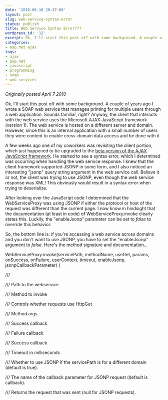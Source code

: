 ```yaml
---
date: '2010-06-10 20:37:00'
layout: post
slug: web-service-syntax-error
status: publish
title: Web Service Syntax Error???
wordpress_id: '12'
excerpt: Ok, I'll start this post off with some background. A couple of years ago I wrote a SOAP web service that manages printing for multiple users through a web application. Sounds familiar, right?
categories:
- asp.net ajax
tags:
- ajax
- asp.net
- javascript
- programming
- soap
- web services
---
```


_Originally posted April 7 2010_

Ok, I'll start this post off with some background.  A couple of years ago I wrote a SOAP web service that manages printing for multiple users through a web application.  Sounds familiar, right?  Anyway, the client that interacts with the web service uses the Microsoft AJAX JavaScript framework (version 1).  The web service is hosted on a different server and domain.  However, since this is an internal application with a small number of users they were content to enable cross-domain data access and be done with it.

A few weeks ago one of my coworkers was revisiting the client portion, which just happened to be upgraded to the [beta version of the AJAX JavaScript framework](http://ajax.codeplex.com/).  He started to see a syntax error, which I determined was occurring when handling the web service response.  I knew that the client framework supported JSONP in some form, and I also noticed an interesting "jsonp" query string argument in the web service call.  Believe it or not, the client was trying to use JSONP, even though the web service response was XML!  This obviously would result in a syntax error when trying to deserialize.

After looking over the JavaScript code I determined that the WebServiceProxy was using JSONP if either the protocol or host of the request was different than the current page.  I now know in hindsight that the documentation (at least in code) of WebServiceProxy.invoke clearly states this.  Luckily, the "enableJsonp" parameter can be set to _false_ to override this behavior.

So, the bottom line is:  if you're accessing a web service across domains and you don't want to use JSONP, you have to set the  "enableJsonp" argument to _false_.  Here's the method signature and documentation...


WebServiceProxy.invoke(servicePath, methodName, useGet, params, onSuccess, onFailure, userContext, timeout, enableJsonp, jsonpCallbackParameter) {




/// <summary locid="M:J#Sys.Net.WebServiceProxy.invoke"></summary>




/// <param name="servicePath" type="String">Path to the webservice</param>




/// <param name="methodName" type="String" mayBeNull="true" optional="true">Method to invoke</param>




/// <param name="useGet" type="Boolean" optional="true" mayBeNull="true">Controls whether requests use HttpGet</param>




/// <param name="params" mayBeNull="true" optional="true">Method args.</param>




/// <param name="onSuccess" type="Function" mayBeNull="true" optional="true">Success callback</param>




/// <param name="onFailure" type="Function" mayBeNull="true" optional="true">Failure callback</param>




/// <param name="userContext" mayBeNull="true" optional="true">Success callback</param>




/// <param name="timeout" type="Number" optional="true" mayBeNull="true">Timeout in milliseconds</param>




/// <param name="enableJsonp" type="Boolean" optional="true" mayBeNull="true">Whether to use JSONP if the servicePath is for a different domain (default is true).</param>




/// <param name="jsonpCallbackParameter" type="String" optional="true" mayBeNull="true">The name of the callback parameter for JSONP request (default is callback).</param>




/// <returns type="Sys.Net.WebRequest" mayBeNull="true">Returns the request that was sent (null for JSONP requests).</returns>
